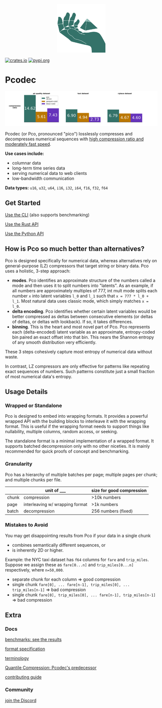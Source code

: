 <div style="text-align:center">
  <img
    alt="Pco logo: a pico-scale, compressed version of the Pyramid of Khafre in the palm of your hand" src="images/logo.svg"
    width="160px"
  >
</div>

[![crates.io][crates-badge]][crates-url]
[![pypi.org][pypi-badge]][pypi-url]

[crates-badge]: https://img.shields.io/crates/v/pco.svg

[crates-url]: https://crates.io/crates/pco

[pypi-badge]: https://img.shields.io/pypi/v/pcodec.svg

[pypi-url]: https://pypi.org/project/pcodec/

# Pcodec

<div style="text-align:center">
  <img
    alt="bar charts showing better compression for Pco than zstd parquet or blosc"
    src="images/real_world_compression_ratio.svg"
    width="700px"
  >
</div>

Pcodec (or Pco, pronounced "pico") losslessly compresses and decompresses
numerical sequences with
[high compression ratio and moderately fast speed](docs/benchmark_results.md).

**Use cases include:**

* columnar data
* long-term time series data
* serving numerical data to web clients
* low-bandwidth communication

**Data types:**
`u16`, `u32`, `u64`, `i16`, `i32`, `i64`, `f16`, `f32`, `f64`

## Get Started

[Use the CLI](./pco_cli/README.md) (also supports benchmarking)

[Use the Rust API](./pco/README.md)

[Use the Python API](./pco_python/README.md)

## How is Pco so much better than alternatives?

Pco is designed specifically for numerical data, whereas alternatives rely on
general-purpose (LZ) compressors that target string or binary data.
Pco uses a holistic, 3-step approach:

* **modes**.
  Pco identifies an approximate structure of the numbers called a
  mode and then uses it to split numbers into "latents".
  As an example, if all numbers are approximately multiples of 777, int mult mode
  splits each number `x` into latent variables `l_0` and
  `l_1` such that `x = 777 * l_0 + l_1`.
  Most natural data uses classic mode, which simply matches `x = l_0`.
* **delta encoding**.
  Pco identifies whether certain latent variables would be better compressed as
  deltas between consecutive elements (or deltas of deltas, or deltas with 
  lookback).
  If so, it takes differences.
* **binning**.
  This is the heart and most novel part of Pco.
  Pco represents each (delta-encoded) latent variable as an approximate,
  entropy-coded bin paired an exact offset into that bin.
  This nears the Shannon entropy of any smooth distribution very efficiently.

These 3 steps cohesively capture most entropy of numerical data without waste.

In contrast, LZ compressors are only effective for patterns like repeating
exact sequences of numbers.
Such patterns constitute just a small fraction of most numerical data's
entropy.

## Usage Details

### Wrapped or Standalone

Pco is designed to embed into wrapping formats.
It provides a powerful wrapped API with the building blocks to interleave it
with the wrapping format.
This is useful if the wrapping format needs to support things like nullability,
multiple columns, random access, or seeking.

The standalone format is a minimal implementation of a wrapped format.
It supports batched decompression only with no other niceties.
It is mainly recommended for quick proofs of concept and benchmarking.

### Granularity

Pco has a hierarchy of multiple batches per page; multiple pages per chunk; and
multiple chunks per file.

|       | unit of ___                     | size for good compression |
|-------|---------------------------------|---------------------------|
| chunk | compression                     | \>10k numbers             |
| page  | interleaving w/ wrapping format | \>1k numbers              |
| batch | decompression                   | 256 numbers (fixed)       |

### Mistakes to Avoid

You may get disappointing results from Pco if your data in a single chunk

* combines semantically different sequences, or
* is inherently 2D or higher.

Example: the NYC taxi dataset has `f64` columns for `fare` and
`trip_miles`.
Suppose we assign these as `fare[0...n]` and `trip_miles[0...n]` respectively, where
`n=50,000`.

* separate chunk for each column => good compression
* single chunk `fare[0], ... fare[n-1], trip_miles[0], ... trip_miles[n-1]` => bad compression
* single chunk `fare[0], trip_miles[0], ... fare[n-1], trip_miles[n-1]` => bad compression

## Extra

### Docs

[benchmarks: see the results](docs/benchmark_results.md)

[format specification](./docs/format.md)

[terminology](./docs/terminology.md)

[Quantile Compression: Pcodec's predecessor](./quantile-compression/README.md)

[contributing guide](./docs/CONTRIBUTING.md)

### Community

[join the Discord](https://discord.gg/f6eRXgMP8w)

